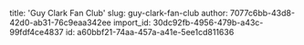 title: 'Guy Clark Fan Club'
slug: guy-clark-fan-club
author: 7077c6bb-43d8-42d0-ab31-76c9eaa342ee
import_id: 30dc92fb-4956-479b-a43c-99fdf4ce4837
id: a60bbf21-74aa-457a-a41e-5ee1cd811636
